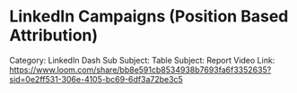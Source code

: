 # LinkedIn Campaigns (Position Based Attribution)

Category: LinkedIn Dash
Sub Subject: Table
Subject: Report
Video Link: https://www.loom.com/share/bb8e591cb8534938b7693fa6f3352635?sid=0e2ff531-306e-4105-bc69-6df3a72be3c5